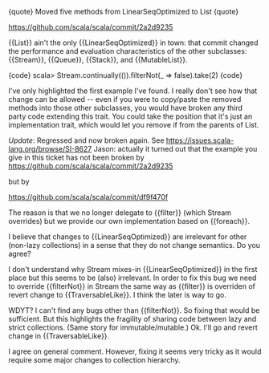 {quote}
Moved five methods from LinearSeqOptimized to List
{quote}

https://github.com/scala/scala/commit/2a2d9235

{{List}} ain't the only {{LinearSeqOptimized}} in town: that commit changed the performance and evaluation characteristics of the other subclasses: {{Stream}}, {{Queue}}, {{Stack}}, and {{MutableList}}.

{code}
scala> Stream.continually(()).filterNot(_ => false).take(2)
{code}

I've only highlighted the first example I've found. I really don't see how that change can be allowed -- even if you were to copy/paste the removed methods into those other subclasses, you would have broken any third party code extending this trait. You could take the position that it's just an implementation trait, which would let you remove if from the parents of List.

*Update*: Regressed and now broken again. See https://issues.scala-lang.org/browse/SI-8627
Jason: actually it turned out that the example you give in this ticket has not been broken by
https://github.com/scala/scala/commit/2a2d9235

but by

https://github.com/scala/scala/commit/df9f470f

The reason is that we no longer delegate to {{filter}} (which Stream overrides) but we provide our own implementation based on {{foreach}}.

I believe that changes to {{LinearSeqOptimized}} are irrelevant for other (non-lazy collections) in a sense that they do not change semantics. Do you agree?

I don't understand why Stream mixes-in {{LinearSeqOptimized}} in the first place but this seems to be (also) irrelevant. In order to fix this bug we need to override {{filterNot}} in Stream the same way as {{filter}} is overriden of revert change to {{TraversableLike}}. I think the later is way to go.

WDYT?
I can't find any bugs other than {{filterNot}}. So fixing that would be sufficient. But this highlights the fragility of sharing code between lazy and strict collections. (Same story for immutable/mutable.)
Ok. I'll go and revert change in {{TraversableLike}}.

I agree on general comment. However, fixing it seems very tricky as it would require some major changes to collection hierarchy.
